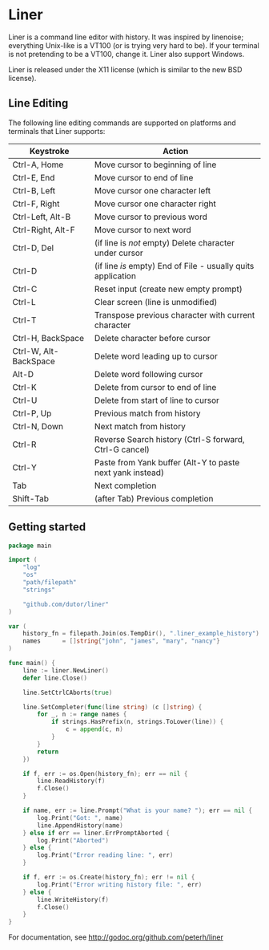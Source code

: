 Liner
=====

Liner is a command line editor with history. It was inspired by linenoise;
everything Unix-like is a VT100 (or is trying very hard to be). If your
terminal is not pretending to be a VT100, change it. Liner also support
Windows.

Liner is released under the X11 license (which is similar to the new BSD
license).

Line Editing
------------

The following line editing commands are supported on platforms and terminals
that Liner supports:

Keystroke    | Action
---------    | ------
Ctrl-A, Home | Move cursor to beginning of line
Ctrl-E, End  | Move cursor to end of line
Ctrl-B, Left | Move cursor one character left
Ctrl-F, Right| Move cursor one character right
Ctrl-Left, Alt-B    | Move cursor to previous word
Ctrl-Right, Alt-F   | Move cursor to next word
Ctrl-D, Del  | (if line is *not* empty) Delete character under cursor
Ctrl-D       | (if line *is* empty) End of File - usually quits application
Ctrl-C       | Reset input (create new empty prompt)
Ctrl-L       | Clear screen (line is unmodified)
Ctrl-T       | Transpose previous character with current character
Ctrl-H, BackSpace | Delete character before cursor
Ctrl-W, Alt-BackSpace | Delete word leading up to cursor
Alt-D        | Delete word following cursor
Ctrl-K       | Delete from cursor to end of line
Ctrl-U       | Delete from start of line to cursor
Ctrl-P, Up   | Previous match from history
Ctrl-N, Down | Next match from history
Ctrl-R       | Reverse Search history (Ctrl-S forward, Ctrl-G cancel)
Ctrl-Y       | Paste from Yank buffer (Alt-Y to paste next yank instead)
Tab          | Next completion
Shift-Tab    | (after Tab) Previous completion

Getting started
-----------------

```go
package main

import (
	"log"
	"os"
	"path/filepath"
	"strings"

	"github.com/dutor/liner"
)

var (
	history_fn = filepath.Join(os.TempDir(), ".liner_example_history")
	names      = []string{"john", "james", "mary", "nancy"}
)

func main() {
	line := liner.NewLiner()
	defer line.Close()

	line.SetCtrlCAborts(true)

	line.SetCompleter(func(line string) (c []string) {
		for _, n := range names {
			if strings.HasPrefix(n, strings.ToLower(line)) {
				c = append(c, n)
			}
		}
		return
	})

	if f, err := os.Open(history_fn); err == nil {
		line.ReadHistory(f)
		f.Close()
	}

	if name, err := line.Prompt("What is your name? "); err == nil {
		log.Print("Got: ", name)
		line.AppendHistory(name)
	} else if err == liner.ErrPromptAborted {
		log.Print("Aborted")
	} else {
		log.Print("Error reading line: ", err)
	}

	if f, err := os.Create(history_fn); err != nil {
		log.Print("Error writing history file: ", err)
	} else {
		line.WriteHistory(f)
		f.Close()
	}
}
```

For documentation, see http://godoc.org/github.com/peterh/liner
